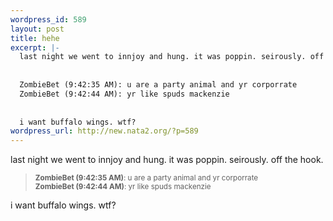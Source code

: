 ```yaml
--- 
wordpress_id: 589
layout: post
title: hehe
excerpt: |-
  last night we went to innjoy and hung. it was poppin. seirously. off the hook. 
  
  
  ZombieBet (9:42:35 AM): u are a party animal and yr corporrate
  ZombieBet (9:42:44 AM): yr like spuds mackenzie
  
  
  i want buffalo wings. wtf?
wordpress_url: http://new.nata2.org/?p=589
---
```

last night we went to innjoy and hung. it was poppin. seirously. off the hook. 
<blockquote>
<small>
<b>ZombieBet (9:42:35 AM)</b>: u are a party animal and yr corporrate<br/>
<b>ZombieBet (9:42:44 AM)</b>: yr like spuds mackenzie
</small>
</blockquote>
i want buffalo wings. wtf?
